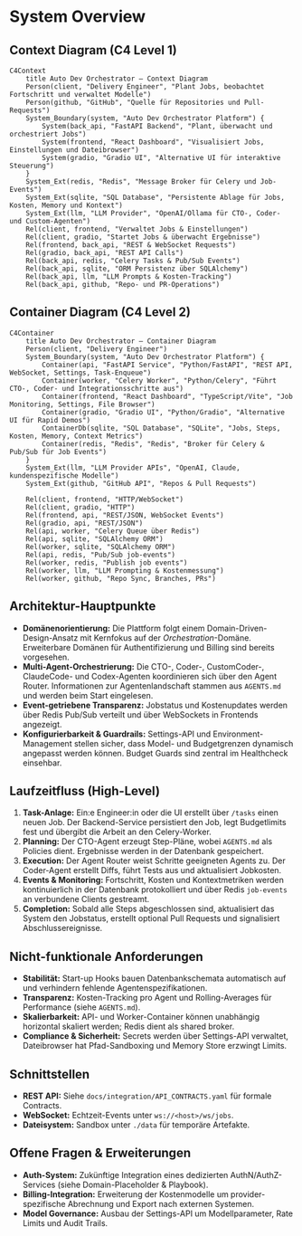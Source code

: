 # System Overview

## Context Diagram (C4 Level 1)

```mermaid
C4Context
    title Auto Dev Orchestrator – Context Diagram
    Person(client, "Delivery Engineer", "Plant Jobs, beobachtet Fortschritt und verwaltet Modelle")
    Person(github, "GitHub", "Quelle für Repositories und Pull-Requests")
    System_Boundary(system, "Auto Dev Orchestrator Platform") {
        System(back_api, "FastAPI Backend", "Plant, überwacht und orchestriert Jobs")
        System(frontend, "React Dashboard", "Visualisiert Jobs, Einstellungen und Dateibrowser")
        System(gradio, "Gradio UI", "Alternative UI für interaktive Steuerung")
    }
    System_Ext(redis, "Redis", "Message Broker für Celery und Job-Events")
    System_Ext(sqlite, "SQL Database", "Persistente Ablage für Jobs, Kosten, Memory und Kontext")
    System_Ext(llm, "LLM Provider", "OpenAI/Ollama für CTO-, Coder- und Custom-Agenten")
    Rel(client, frontend, "Verwaltet Jobs & Einstellungen")
    Rel(client, gradio, "Startet Jobs & überwacht Ergebnisse")
    Rel(frontend, back_api, "REST & WebSocket Requests")
    Rel(gradio, back_api, "REST API Calls")
    Rel(back_api, redis, "Celery Tasks & Pub/Sub Events")
    Rel(back_api, sqlite, "ORM Persistenz über SQLAlchemy")
    Rel(back_api, llm, "LLM Prompts & Kosten-Tracking")
    Rel(back_api, github, "Repo- und PR-Operations")
```

## Container Diagram (C4 Level 2)

```mermaid
C4Container
    title Auto Dev Orchestrator – Container Diagram
    Person(client, "Delivery Engineer")
    System_Boundary(system, "Auto Dev Orchestrator Platform") {
        Container(api, "FastAPI Service", "Python/FastAPI", "REST API, WebSocket, Settings, Task-Enqueue")
        Container(worker, "Celery Worker", "Python/Celery", "Führt CTO-, Coder- und Integrationsschritte aus")
        Container(frontend, "React Dashboard", "TypeScript/Vite", "Job Monitoring, Settings, File Browser")
        Container(gradio, "Gradio UI", "Python/Gradio", "Alternative UI für Rapid Demos")
        ContainerDb(sqlite, "SQL Database", "SQLite", "Jobs, Steps, Kosten, Memory, Context Metrics")
        Container(redis, "Redis", "Redis", "Broker für Celery & Pub/Sub für Job Events")
    }
    System_Ext(llm, "LLM Provider APIs", "OpenAI, Claude, kundenspezifische Modelle")
    System_Ext(github, "GitHub API", "Repos & Pull Requests")

    Rel(client, frontend, "HTTP/WebSocket")
    Rel(client, gradio, "HTTP")
    Rel(frontend, api, "REST/JSON, WebSocket Events")
    Rel(gradio, api, "REST/JSON")
    Rel(api, worker, "Celery Queue über Redis")
    Rel(api, sqlite, "SQLAlchemy ORM")
    Rel(worker, sqlite, "SQLAlchemy ORM")
    Rel(api, redis, "Pub/Sub job-events")
    Rel(worker, redis, "Publish job events")
    Rel(worker, llm, "LLM Prompting & Kostenmessung")
    Rel(worker, github, "Repo Sync, Branches, PRs")
```

## Architektur-Hauptpunkte

- **Domänenorientierung:** Die Plattform folgt einem Domain-Driven-Design-Ansatz mit Kernfokus auf der *Orchestration*-Domäne. Erweiterbare Domänen für Authentifizierung und Billing sind bereits vorgesehen.
- **Multi-Agent-Orchestrierung:** Die CTO-, Coder-, CustomCoder-, ClaudeCode- und Codex-Agenten koordinieren sich über den Agent Router. Informationen zur Agentenlandschaft stammen aus `AGENTS.md` und werden beim Start eingelesen.
- **Event-getriebene Transparenz:** Jobstatus und Kostenupdates werden über Redis Pub/Sub verteilt und über WebSockets in Frontends angezeigt.
- **Konfigurierbarkeit & Guardrails:** Settings-API und Environment-Management stellen sicher, dass Model- und Budgetgrenzen dynamisch angepasst werden können. Budget Guards sind zentral im Healthcheck einsehbar.

## Laufzeitfluss (High-Level)

1. **Task-Anlage:** Ein:e Engineer:in oder die UI erstellt über `/tasks` einen neuen Job. Der Backend-Service persistiert den Job, legt Budgetlimits fest und übergibt die Arbeit an den Celery-Worker.
2. **Planning:** Der CTO-Agent erzeugt Step-Pläne, wobei `AGENTS.md` als Policies dient. Ergebnisse werden in der Datenbank gespeichert.
3. **Execution:** Der Agent Router weist Schritte geeigneten Agents zu. Der Coder-Agent erstellt Diffs, führt Tests aus und aktualisiert Jobkosten.
4. **Events & Monitoring:** Fortschritt, Kosten und Kontextmetriken werden kontinuierlich in der Datenbank protokolliert und über Redis `job-events` an verbundene Clients gestreamt.
5. **Completion:** Sobald alle Steps abgeschlossen sind, aktualisiert das System den Jobstatus, erstellt optional Pull Requests und signalisiert Abschlussereignisse.

## Nicht-funktionale Anforderungen

- **Stabilität:** Start-up Hooks bauen Datenbankschemata automatisch auf und verhindern fehlende Agentenspezifikationen.
- **Transparenz:** Kosten-Tracking pro Agent und Rolling-Averages für Performance (siehe `AGENTS.md`).
- **Skalierbarkeit:** API- und Worker-Container können unabhängig horizontal skaliert werden; Redis dient als shared broker.
- **Compliance & Sicherheit:** Secrets werden über Settings-API verwaltet, Dateibrowser hat Pfad-Sandboxing und Memory Store erzwingt Limits.

## Schnittstellen

- **REST API:** Siehe `docs/integration/API_CONTRACTS.yaml` für formale Contracts.
- **WebSocket:** Echtzeit-Events unter `ws://<host>/ws/jobs`.
- **Dateisystem:** Sandbox unter `./data` für temporäre Artefakte.

## Offene Fragen & Erweiterungen

- **Auth-System:** Zukünftige Integration eines dedizierten AuthN/AuthZ-Services (siehe Domain-Placeholder & Playbook).
- **Billing-Integration:** Erweiterung der Kostenmodelle um provider-spezifische Abrechnung und Export nach externen Systemen.
- **Model Governance:** Ausbau der Settings-API um Modellparameter, Rate Limits und Audit Trails.
